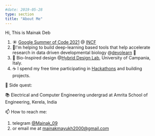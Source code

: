 ```yaml
---
#date: 2019-05-28
type: section
title: "About Me"
---
```


Hi, This is Mainak Deb

1. ☀️ [Google Summer of Code 2021](https://github.com/devoworm/GSoC-2021/tree/main/project-3.1) @ [INCF](https://incf.org/)
2. 🔬I'm helping to build deep-learning based tools that help accelerate research in data driven developmental biology @[devolearn](https://github.com/DevoLearn/devolearn) 🔎
3. 🔎 Bio-Inspired design @[Hybrid Design Lab](https://www.hybriddesignlab.org/), University of Campania, Italy.
4. ☕  I spend my free time participating in [Hackathons](https://devpost.com/mainakmayukh2000) and building projects. 

🚀 Side quest:


📚 Electrical and Computer Engineering undergrad at Amrita School of Engineering, Kerela, India 

📫 How to reach me: 
1. telegram [@Mainak_09](https://t.me/Mainak_09)
2. or email me at [mainakmayukh2000@gmail.com](mailto:mainakmayukh2000@gmail.com)